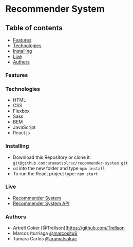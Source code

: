 # Recommender System

## Table of contents

- [Features](#features)
- [Technologies](#technologies)
- [Installing](#installing)
- [Live](#live)
- [Authors](#authors)

### Features

### Technologies

- HTML
- CSS
- Flexbox
- Sass
- BEM
- JavaScript
- React.js

### Installing

- Download this Repository or clone it: `git@github.com:aramatsolrac/recommender-system.git`
- `cd` into the new folder and type `npm install`
- To run the React project type: `npm start`

### Live

- <a href="" target="\_blank">Recommender System</a>
- <a href="" target="\_blank">Recommender System API</a>

### Authors

- Artrell Coker [@Trellson](https://github.com/Trellson
- Marcos Iturriaga [@marcositu6](https://github.com/marcositu6)
- Tamara Carlos [@aramatsolrac](https://github.com/aramatsolrac)
